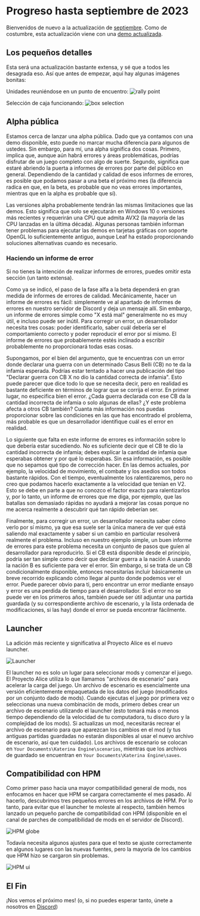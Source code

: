 # Progreso hasta septiembre de 2023

Bienvenidos de nuevo a la actualización de [septiembre](https://www.youtube.com/watch?v=nfLEc09tTjI). Como de costumbre, esta actualización viene con una [demo actualizada](https://github.com/Nivaturimika/Katerina-Engine/releases/download/v0.0.6-demo/2023-9-7-DEMO.zip).

## Los pequeños detalles

Esta será una actualización bastante extensa, y sé que a todos les desagrada eso. Así que antes de empezar, aquí hay algunas imágenes bonitas:

Unidades reuniéndose en un punto de encuentro:
![rally point](./images/rally_point.png)

Selección de caja funcionando:
![box selection](./images/box.png)

## Alpha pública

Estamos cerca de lanzar una alpha pública. Dado que ya contamos con una demo disponible, esto puede no marcar mucha diferencia para algunos de ustedes. Sin embargo, para mí, una alpha significa dos cosas. Primero, implica que, aunque aún habrá errores y áreas problemáticas, podrías disfrutar de un juego completo con algo de suerte. Segundo, significa que estaré abriendo la puerta a informes de errores por parte del público en general. Dependiendo de la cantidad y calidad de esos informes de errores, es posible que podamos pasar a una beta el próximo mes (la diferencia radica en que, en la beta, es probable que no veas errores importantes, mientras que en la alpha es probable que sí).

Las versiones alpha probablemente tendrán las mismas limitaciones que las demos. Esto significa que solo se ejecutarán en Windows 10 o versiones más recientes y requerirán una CPU que admita AVX2 (la mayoría de las CPU lanzadas en la última década). Algunas personas también informan tener problemas para ejecutar las demos en tarjetas gráficas con soporte OpenGL lo suficientemente antiguo, aunque Leaf ha estado proporcionando soluciones alternativas cuando es necesario.

### Haciendo un informe de error

Si no tienes la intención de realizar informes de errores, puedes omitir esta sección (un tanto extensa).

Como ya se indicó, el paso de la fase alfa a la beta dependerá en gran medida de informes de errores de calidad. Mecánicamente, hacer un informe de errores es fácil: simplemente ve al apartado de informes de errores en nuestro servidor de Discord y deja un mensaje allí. Sin embargo, un informe de errores simple como "X está mal" generalmente no es muy útil, e incluso puede ser inútil. Para corregir un error, un desarrollador necesita tres cosas: poder identificarlo, saber cuál debería ser el comportamiento correcto y poder reproducir el error por sí mismo. El informe de errores que probablemente estés inclinado a escribir probablemente no proporcionará todas esas cosas.

Supongamos, por el bien del argumento, que te encuentras con un error donde declarar una guerra con un determinado Casus Belli (CB) no te da la infamia esperada. Podrías estar tentado a hacer una publicación del tipo "Declarar guerra con CB X no dio la cantidad correcta de infamia". Esto puede parecer que dice todo lo que se necesita decir, pero en realidad es bastante deficiente en términos de lograr que se corrija el error. En primer lugar, no especifica bien el error. ¿Cada guerra declarada con ese CB da la cantidad incorrecta de infamia o solo algunas de ellas? ¿Y este problema afecta a otros CB también? Cuanta más información nos puedas proporcionar sobre las condiciones en las que has encontrado el problema, más probable es que un desarrollador identifique cuál es el error en realidad.

Lo siguiente que falta en este informe de errores es información sobre lo que debería estar sucediendo. No es suficiente decir que el CB te dio la cantidad incorrecta de infamia; debes explicar la cantidad de infamia que esperabas obtener y por qué lo esperabas. Sin esa información, es posible que no sepamos qué tipo de corrección hacer. En las demos actuales, por ejemplo, la velocidad de movimiento, el combate y los asedios son todos bastante rápidos. Con el tiempo, eventualmente los ralentizaremos, pero no creo que podamos hacerlo exactamente a la velocidad que tenían en V2. Esto se debe en parte a que no conozco el factor exacto para ralentizarlos y, por lo tanto, un informe de errores que me diga, por ejemplo, que las batallas son demasiado rápidas no ayudará a mejorar las cosas porque no me acerca realmente a descubrir qué tan rápido deberían ser.

Finalmente, para corregir un error, un desarrollador necesita saber cómo verlo por sí mismo, ya que esa suele ser la única manera de ver qué está saliendo mal exactamente y saber si un cambio en particular resolverá realmente el problema. Incluso en nuestro ejemplo simple, un buen informe de errores para este problema necesita un conjunto de pasos que guíen al desarrollador para reproducirlo. Si el CB está disponible desde el principio, podría ser tan simple como decir que declarar guerra a la nación A usando la nación B es suficiente para ver el error. Sin embargo, si se trata de un CB condicionalmente disponible, entonces necesitarías incluir básicamente un breve recorrido explicando cómo llegar al punto donde podemos ver el error. Puede parecer obvio para ti, pero encontrar un error mediante ensayo y error es una perdida de tiempo para el desarrollador. Si el error no se puede ver en los primeros años, también puede ser útil adjuntar una partida guardada (y su correspondiente archivo de escenario, y la lista ordenada de modificaciones, si las hay) donde el error se pueda encontrar fácilmente. 

## Launcher

La adición más reciente y significativa al Proyecto Alice es el nuevo launcher.

![Launcher](./images/launcher.png)

El launcher no es solo un lugar para seleccionar mods y comenzar el juego. El Proyecto Alice utiliza lo que llamamos "archivos de escenario" para acelerar la carga del juego. Un archivo de escenario es esencialmente una versión eficientemente empaquetada de los datos del juego (modificados por un conjunto dado de mods). Cuando ejecutas el juego por primera vez o seleccionas una nueva combinación de mods, primero debes crear un archivo de escenario utilizando el launcher (esto tomará más o menos tiempo dependiendo de la velocidad de tu computadora, tu disco duro y la complejidad de los mods). Si actualizas un mod, necesitarás recrear el archivo de escenario para que aparezcan los cambios en el mod (y tus antiguas partidas guardadas no estarán disponibles al usar el nuevo archivo de escenario, así que ten cuidado). Los archivos de escenario se colocan en `Your Documents\Katerina Engine\scenarios`, mientras que los archivos de guardado se encuentran en `Your Documents\Katerina Engine\saves`.

## Compatibilidad con HPM

Como primer paso hacia una mayor compatibilidad general de mods, nos enfocamos en hacer que HPM se cargara correctamente el mes pasado. Al hacerlo, descubrimos tres pequeños errores en los archivos de HPM. Por lo tanto, para evitar que el launcher te moleste al respecto, también hemos lanzado un pequeño parche de compatibilidad con HPM (disponible en el canal de parches de compatibilidad de mods en el servidor de Discord).

![HPM globe](./images/hpm_globe.png)

Todavía necesita algunos ajustes para que el texto se ajuste correctamente en algunos lugares con las nuevas fuentes, pero la mayoría de los cambios que HPM hizo se cargaron sin problemas.

![HPM ui](./images/hpm_ref.png)

## El Fin

¡Nos vemos el próximo mes! (o, si no puedes esperar tanto, únete a nosotros en [Discord](https://discord.gg/QUJExr4mRn))